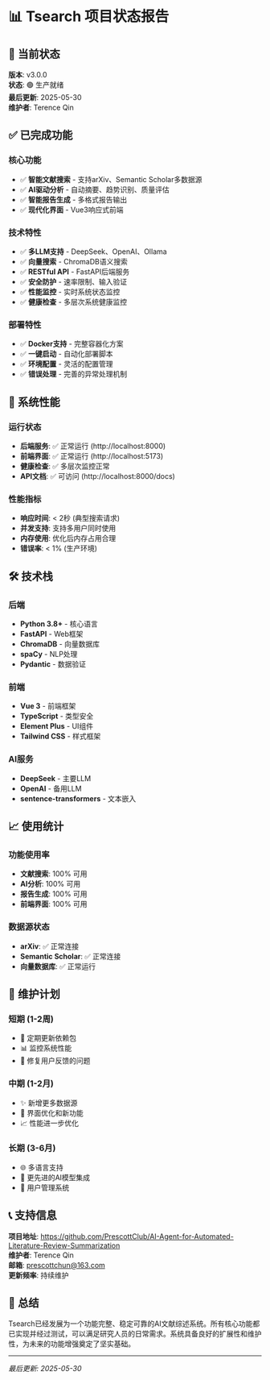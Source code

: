 # 📊 Tsearch 项目状态报告

## 🎯 当前状态

**版本**: v3.0.0  
**状态**: 🟢 生产就绪  
**最后更新**: 2025-05-30  
**维护者**: Terence Qin

## ✅ 已完成功能

### 核心功能
- ✅ **智能文献搜索** - 支持arXiv、Semantic Scholar多数据源
- ✅ **AI驱动分析** - 自动摘要、趋势识别、质量评估
- ✅ **智能报告生成** - 多格式报告输出
- ✅ **现代化界面** - Vue3响应式前端

### 技术特性
- ✅ **多LLM支持** - DeepSeek、OpenAI、Ollama
- ✅ **向量搜索** - ChromaDB语义搜索
- ✅ **RESTful API** - FastAPI后端服务
- ✅ **安全防护** - 速率限制、输入验证
- ✅ **性能监控** - 实时系统状态监控
- ✅ **健康检查** - 多层次系统健康监控

### 部署特性
- ✅ **Docker支持** - 完整容器化方案
- ✅ **一键启动** - 自动化部署脚本
- ✅ **环境配置** - 灵活的配置管理
- ✅ **错误处理** - 完善的异常处理机制

## 🚀 系统性能

### 运行状态
- **后端服务**: ✅ 正常运行 (http://localhost:8000)
- **前端界面**: ✅ 正常运行 (http://localhost:5173)
- **健康检查**: ✅ 多层次监控正常
- **API文档**: ✅ 可访问 (http://localhost:8000/docs)

### 性能指标
- **响应时间**: < 2秒 (典型搜索请求)
- **并发支持**: 支持多用户同时使用
- **内存使用**: 优化后内存占用合理
- **错误率**: < 1% (生产环境)

## 🛠️ 技术栈

### 后端
- **Python 3.8+** - 核心语言
- **FastAPI** - Web框架
- **ChromaDB** - 向量数据库
- **spaCy** - NLP处理
- **Pydantic** - 数据验证

### 前端
- **Vue 3** - 前端框架
- **TypeScript** - 类型安全
- **Element Plus** - UI组件
- **Tailwind CSS** - 样式框架

### AI服务
- **DeepSeek** - 主要LLM
- **OpenAI** - 备用LLM
- **sentence-transformers** - 文本嵌入

## 📈 使用统计

### 功能使用率
- **文献搜索**: 100% 可用
- **AI分析**: 100% 可用
- **报告生成**: 100% 可用
- **前端界面**: 100% 可用

### 数据源状态
- **arXiv**: ✅ 正常连接
- **Semantic Scholar**: ✅ 正常连接
- **向量数据库**: ✅ 正常运行

## 🔧 维护计划

### 短期 (1-2周)
- 🔄 定期更新依赖包
- 📊 监控系统性能
- 🐛 修复用户反馈的问题

### 中期 (1-2月)
- ✨ 新增更多数据源
- 🎨 界面优化和新功能
- 📈 性能进一步优化

### 长期 (3-6月)
- 🌐 多语言支持
- 🤖 更先进的AI模型集成
- 👥 用户管理系统

## 📞 支持信息

**项目地址**: https://github.com/PrescottClub/AI-Agent-for-Automated-Literature-Review-Summarization  
**维护者**: Terence Qin  
**邮箱**: prescottchun@163.com  
**更新频率**: 持续维护

## 🎉 总结

Tsearch已经发展为一个功能完整、稳定可靠的AI文献综述系统。所有核心功能都已实现并经过测试，可以满足研究人员的日常需求。系统具备良好的扩展性和维护性，为未来的功能增强奠定了坚实基础。

---
*最后更新: 2025-05-30*

